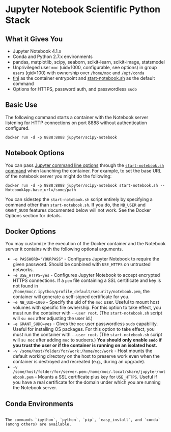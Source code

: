 # Jupyter Notebook Scientific Python Stack

## What it Gives You

* Jupyter Notebook 4.1.x
* Conda and Python 2.7.x environments
* pandas, matplotlib, scipy, seaborn, scikit-learn, scikit-image, statsmodel
* Unprivileged user `moc` (uid=1000, configurable, see options) in group `users` (gid=100) with ownership over `/home/moc` and `/opt/conda`
* [tini](https://github.com/krallin/tini) as the container entrypoint and [start-notebook.sh](../minimal-notebook/start-notebook.sh) as the default command
* Options for HTTPS, password auth, and passwordless `sudo`

## Basic Use

The following command starts a container with the Notebook server listening for HTTP connections on port 8888 without authentication configured.

```
docker run -d -p 8888:8888 jupyter/scipy-notebook
```

## Notebook Options

You can pass [Jupyter command line options](http://jupyter.readthedocs.org/en/latest/config.html#command-line-arguments) through the [`start-notebook.sh` command](https://github.com/jupyter/docker-stacks/blob/master/minimal-notebook/start-notebook.sh#L15) when launching the container. For example, to set the base URL of the notebook server you might do the following:

```
docker run -d -p 8888:8888 jupyter/scipy-notebook start-notebook.sh --NotebookApp.base_url=/some/path
```

You can sidestep the `start-notebook.sh` script entirely by specifying a command other than `start-notebook.sh`. If you do, the `NB_USER` and `GRANT_SUDO` features documented below will not work. See the Docker Options section for details.

## Docker Options

You may customize the execution of the Docker container and the Notebook server it contains with the following optional arguments.

* `-e PASSWORD="YOURPASS"` - Configures Jupyter Notebook to require the given password. Should be conbined with `USE_HTTPS` on untrusted networks.
* `-e USE_HTTPS=yes` - Configures Jupyter Notebook to accept encrypted HTTPS connections. If a `pem` file containing a SSL certificate and key is not found in `/home/moc/.ipython/profile_default/security/notebook.pem`, the container will generate a self-signed certificate for you.
* `-e NB_UID=1000` - Specify the uid of the `moc` user. Useful to mount host volumes with specific file ownership. For this option to take effect, you must run the container with `--user root`. (The `start-notebook.sh` script will `su moc` after adjusting the user id.)
* `-e GRANT_SUDO=yes` - Gives the `moc` user passwordless `sudo` capability. Useful for installing OS packages. For this option to take effect, you must run the container with `--user root`. (The `start-notebook.sh` script will `su moc` after adding `moc` to sudoers.) **You should only enable `sudo` if you trust the user or if the container is running on an isolated host.**
* `-v /some/host/folder/for/work:/home/moc/work` - Host mounts the default working directory on the host to preserve work even when the container is destroyed and recreated (e.g., during an upgrade).
* `-v /some/host/folder/for/server.pem:/home/moc/.local/share/jupyter/notebook.pem` - Mounts a SSL certificate plus key for `USE_HTTPS`. Useful if you have a real certificate for the domain under which you are running the Notebook server.

## Conda Environments

```

The commands `ipython`, `python`, `pip`, `easy_install`, and `conda` (among others) are available.


